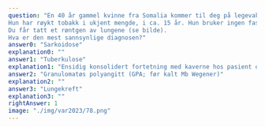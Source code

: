 ```yaml
---
question: "En 40 år gammel kvinne fra Somalia kommer til deg på legevakten på grunn av hoste med spor av blod. Hun har hatt hoste i ca. 2-3 uker. Hun har bodd i Norge i 5 år, og er hjemmeværende med 4 barn.
Hun har røykt tobakk i ukjent mengde, i ca. 15 år. Hun bruker ingen faste medisiner.
Du får tatt et røntgen av lungene (se bilde).
Hva er den mest sannsynlige diagnosen?"
answer0: "Sarkoidose"
explanation0: ""
answer1: "Tuberkulose"
explanation1: "Ensidig konsolidert fortetning med kaverne hos pasient oppvokst i et høyendemisk område for tuberkulose er sterkt suspekt på tuberkulose"
answer2: "Granulomatøs polyangitt (GPA; før kalt Mb Wegener)"
explanation2: ""
answer3: "Lungekreft"
explanation3: ""
rightAnswer: 1
image: "./img/var2023/78.png"
---
```



